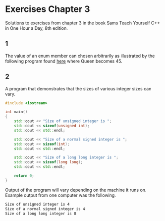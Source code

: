 # Exercises Chapter 3

Solutions to exercises from chapter 3 in the book Sams Teach Yourself C++ in One Hour a Day, 8th edition.

## 1

The value of an enum member can chosen arbitrarily as illustrated by the following program found [here](./stycpp8th-chapter-3-exercise-1.cpp) where Queen becomes 45.

## 2

A program that demonstrates that the sizes of various integer sizes can vary.

```cpp
#include <iostream>

int main()
{
    std::cout << "Size of unsigned integer is ";
    std::cout << sizeof(unsigned int);
    std::cout << std::endl;

    std::cout << "Size of a normal signed integer is ";
    std::cout << sizeof(int);
    std::cout << std::endl;

    std::cout << "Size of a long long integer is ";
    std::cout << sizeof(long long);
    std::cout << std::endl;

    return 0;
}
```

Output of the program will vary depending on the machine it runs on. Example output from one computer was the following.

```bash
Size of unsigned integer is 4
Size of a normal signed integer is 4
Size of a long long integer is 8
```
